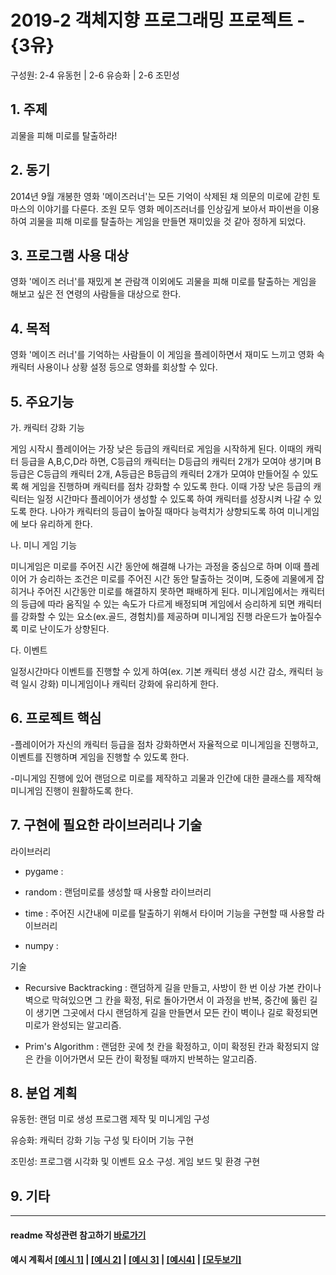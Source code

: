 # 2019-2 객체지향 프로그래밍 프로젝트 - **{3유}**
구성원: 2-4 유동헌 | 2-6 유승화 | 2-6 조민성

## 1. 주제
괴물을 피해 미로를 탈출하라!

## 2. 동기
2014년 9월 개봉한 영화 '메이즈러너'는 모든 기억이 삭제된 채 의문의 미로에 갇힌 토마스의 이야기를 다룬다. 
조원 모두 영화 메이즈러너를 인상깊게 보아서 파이썬을 이용하여 괴물을 피해 미로를 탈출하는 게임을 만들면 재미있을 것 같아 정하게 되었다. 

## 3. 프로그램 사용 대상
영화 '메이즈 러너'를 재밌게 본 관람객 이외에도 괴물을 피해 미로를 탈출하는 게임을 해보고 싶은 전 연령의 사람들을 대상으로 한다.

## 4. 목적
영화 '메이즈 러너'를 기억하는 사람들이 이 게임을 플레이하면서 재미도 느끼고 영화 속 캐릭터 사용이나 상황 설정 등으로 영화를 회상할 수 있다.

## 5. 주요기능
가. 캐릭터 강화 기능

게임 시작시 플레이어는 가장 낮은 등급의 캐릭터로 게임을 시작하게 된다. 이때의 캐릭터 등급을 A,B,C,D라 하면, C등급의 캐릭터는 D등급의 캐릭터 2개가 모여야 생기며 B등급은 C등급의 캐릭터 2개, A등급은 B등급의 캐릭터 2개가 모여야 만들어질 수 있도록 해 게임을 진행하며 캐릭터를 점차 강화할 수 있도록 한다. 이때 가장 낮은 등급의 캐릭터는 일정 시간마다 플레이어가 생성할 수 있도록 하여 캐릭터를 성장시켜 나갈 수 있도록 한다. 나아가 캐릭터의 등급이 높아질 때마다 능력치가 상향되도록 하여 미니게임에 보다 유리하게 한다. 
 
나. 미니 게임 기능

미니게임은 미로를 주어진 시간 동안에 해결해 나가는 과정을 중심으로 하며 이때 플레이어 가 승리하는 조건은 미로를 주어진 시간 동안 탈출하는 것이며, 도중에 괴물에게 잡히거나 주어진 시간동안 미로를 해결하지 못하면 패배하게 된다. 미니게임에서는 캐릭터의 등급에 따라 움직일 수 있는 속도가 다르게 배정되며 게임에서 승리하게 되면 캐릭터를 강화할 수 있는 요소(ex.골드, 경험치)를 제공하며 미니게임 진행 라운드가 높아질수록 미로 난이도가 상향된다. 
 
다. 이벤트

일정시간마다 이벤트를 진행할 수 있게 하여(ex. 기본 캐릭터 생성 시간 감소, 캐릭터 능력   일시 강화) 미니게임이나 캐릭터 강화에 유리하게 한다.

## 6. 프로젝트 핵심
-플레이어가 자신의 캐릭터 등급을 점차 강화하면서 자율적으로 미니게임을 진행하고, 이벤트를 진행하며 게임을 진행할 수 있도록 한다. 

-미니게임 진행에 있어 랜덤으로 미로를 제작하고 괴물과 인간에 대한 클래스를 제작해 미니게임 진행이 원활하도록 한다.

## 7. 구현에 필요한 라이브러리나 기술
 라이브러리 

- pygame
: 

- random
: 랜덤미로를 생성할 때 사용할 라이브러리

- time
: 주어진 시간내에 미로를 탈출하기 위해서 타이머 기능을 구현할 때 사용할 라이브러리

- numpy
: 

 기술
 
- Recursive Backtracking
: 랜덤하게 길을 만들고, 사방이 한 번 이상 가본 칸이나 벽으로 막혀있으면 그 칸을 확정, 뒤로 돌아가면서 이 과정을 반복, 중간에 뚫린 길이 생기면 그곳에서 다시 랜덤하게 길을 만들면서 모든 칸이 벽이나 길로 확정되면 미로가 완성되는 알고리즘.

- Prim's Algorithm
: 랜덤한 곳에 첫 칸을 확정하고, 이미 확정된 칸과 확정되지 않은 칸을 이어가면서 모든 칸이 확정될 때까지 반복하는 알고리즘.

## 8. **분업 계획**
유동헌: 랜덤 미로 생성 프로그램 제작 및 미니게임 구성

유승화: 캐릭터 강화 기능 구성 및 타이머 기능 구현

조민성: 프로그램 시각화 및 이벤트 요소 구성. 게임 보드 및 환경 구현

## 9. 기타

<hr>

#### readme 작성관련 참고하기 [바로가기](https://heropy.blog/2017/09/30/markdown/)

#### 예시 계획서 [[예시 1]](https://docs.google.com/document/d/1hcuGhTtmiTUxuBtr3O6ffrSMahKNhEj33woE02V-84U/edit?usp=sharing) | [[예시 2]](https://docs.google.com/document/d/1FmxTZvmrroOW4uZ34Xfyyk9ejrQNx6gtsB6k7zOvHYE/edit?usp=sharing) | [[예시 3]](https://github.com/goldmango328/2018-OOP-Python-Light) | [[예시4]](https://github.com/ssy05468/2018-OOP-Python-lightbulb) | [[모두보기]](https://github.com/kadragon/oop_project_ex/network/members)
